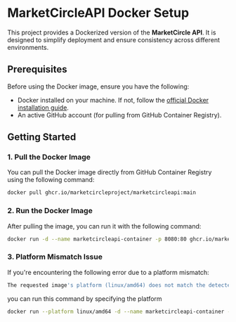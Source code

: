 # MarketCircleAPI Docker Setup

This project provides a Dockerized version of the **MarketCircle API**. It is designed to simplify deployment and ensure consistency across different environments.

## Prerequisites

Before using the Docker image, ensure you have the following:

- Docker installed on your machine. If not, follow the [official Docker installation guide](https://docs.docker.com/get-docker/).
- An active GitHub account (for pulling from GitHub Container Registry).

## Getting Started

### 1. **Pull the Docker Image**

You can pull the Docker image directly from GitHub Container Registry using the following command:

```bash
docker pull ghcr.io/marketcircleproject/marketcircleapi:main
```

### 2. **Run the Docker Image**

After pulling the image, you can run it with the following command:

```bash
docker run -d --name marketcircleapi-container -p 8080:80 ghcr.io/marketcircleproject/marketcircleapi:main
```

### 3. **Platform Mismatch Issue**

If you're encountering the following error due to a platform mismatch:

```bash
The requested image's platform (linux/amd64) does not match the detected host platform (linux/arm64/v8)
```

you can run this command by specifying the platform
```bash
docker run --platform linux/amd64 -d --name marketcircleapi-container -p 8080:80 ghcr.io/marketcircleproject/marketcircleapi:main
```
